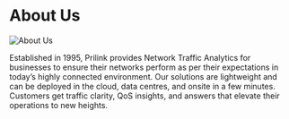 # About Us

![About Us](https://prilink.com/wp-content/uploads/2017/11/aboutus-dashboards-171113.jpg)

Established in 1995, Prilink provides Network Traffic Analytics for businesses
to ensure their networks perform as per their expectations in today’s highly
connected environment. Our solutions are lightweight and can be deployed in
the cloud, data centres, and onsite in a few minutes. Customers get traffic
clarity, QoS insights, and answers that elevate their operations to new
heights.
